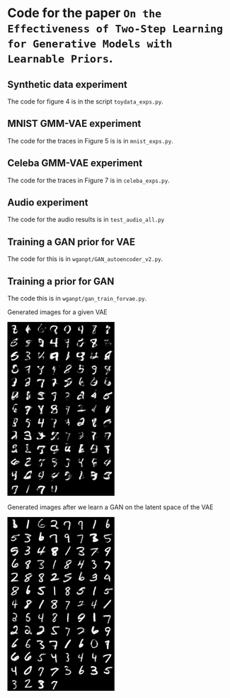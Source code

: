 # Code for the paper ``On the Effectiveness of Two-Step Learning for Generative Models with Learnable Priors``. 

## Synthetic data experiment

The code for figure 4 is in the script `toydata_exps.py`.  

## MNIST GMM-VAE experiment 

The code for the traces in Figure 5 is is in `mnist_exps.py`. 


## Celeba GMM-VAE experiment

The code for the traces in Figure 7 is in `celeba_exps.py`.

## Audio experiment 

The code for the audio results is in `test_audio_all.py`

## Training a GAN prior for VAE

The code for this is in `wganpt/GAN_autoencoder_v2.py`. 

## Training a prior for GAN

The code this is in `wganpt/gan_train_forvae.py`. 

Generated images for a given VAE

![VAE generated images](wganpt/generationsvaemnist.png)

Generated images after we learn a GAN on the latent space of the VAE

![VAE generated images after learning a GAN on the latents](wganpt/generationsvaeganpriormnist.png)

